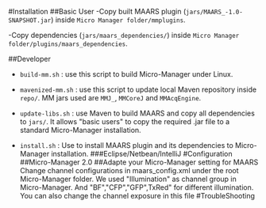 #Installation
##Basic User
  -Copy built MAARS plugin (`jars/MAARS_-1.0-SNAPSHOT.jar`) inside `Micro Manager folder/mmplugins`.
  
  -Copy dependencies (`jars/maars_dependencies/`) inside `Micro Manager folder/plugins/maars_dependencies`.
  
##Developer
- `build-mm.sh` : use this script to build Micro-Manager under Linux.

- `mavenized-mm.sh` : use this script to update local Maven repository inside `repo/`. MM jars used are `MMJ_`, `MMCoreJ` and `MMAcqEngine`.

- `update-libs.sh` : use Maven to build MAARS and copy all dependencies to `jars/`. It allows "basic users" to copy the required .jar file to a standard Micro-Manager installation.

- `install.sh` : Use to install MAARS plugin and its dependencies to Micro-Manager installation.
###Eclipse/Netbean/IntelliJ
#Configuration
##Micro-Manager 2.0
##Adapte your Micro-Manager setting for MAARS
Change channel configurations in maars_config.xml under the root Micro-Manager folder. We used "Illumination" as channel group in Micro-Manager. And "BF","CFP","GFP",TxRed" for different illumination. You can also change the channel exposure in this file
#TroubleShooting
